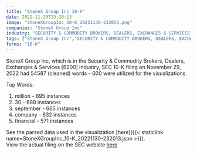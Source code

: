 ```yaml
---
title: "StoneX Group Inc 10-K"
date: 2022-11-30T23:20:13
image: "StoneXGroupInc_10-K_20221130-232013.png"
companies: "StoneX Group Inc"
industry: "SECURITY & COMMODITY BROKERS, DEALERS, EXCHANGES & SERVICES"
tags: ["StoneX Group Inc","SECURITY & COMMODITY BROKERS, DEALERS, EXCHANGES & SERVICES","11-29-2022","10-K"]
forms: "10-K"
---
```

StoneX Group Inc, which is in the Security & Commodity Brokers, Dealers, Exchanges & Services [6200] industry, SEC 10-K filing on November 29, 2022 had 54587 (cleaned) words - 600 were utilized for the visualizations.

Top Words:
1. million - 695 instances
2. 30 - 688 instances
3. september - 665 instances
4. company - 632 instances
5. financial - 571 instances


See the parsed data used in the visualization [here]({{< staticlink name=StoneXGroupInc_10-K_20221130-232013.json >}}).  
View the actual filing on the SEC website [here](https://www.sec.gov/Archives/edgar/data/913760/0000913760-22-000174.txt)